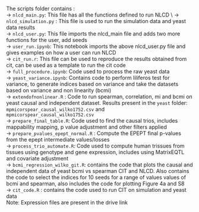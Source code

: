 
The scripts folder contains :  \
-> `nlcd_main.py`: This file has all the functions defined to run NLCD \ 
-> `nlcd_simulation.py` : This file is used to run the simulation data and yeast data results  \
-> `nlcd_user.py`: This file imports the nlcd_main file and adds two more functions for the user, add seeds  \
-> `user_run.ipynb`: This notebook imports the above nlcd_user.py file and gives examples on how a user can run NLCD  \
-> `cit_run.r`: This file can be used to reproduce the results obtained from cit, can be used as a template to run the cit code \
-> `full_procedure.ipynb`: Code used to process the raw yeast data \
-> `yeast_variance.ipynb`: Contains code to perform liliferos test for variance, to generate indices based on variance and take the datasets based on variance and non linearity (bcmi) \
-> `extendofnonlinear.R` : Code to run spearman, correlation, mi and bcmi on yeast causal and independent dataset. Results present in the `yeast` folder: `mpmicorspear_causal_wilko1752.csv` and `mpmicorspear_causal_wilko1752.csv` \
-> `prepare_final_table.R`: Code used to find the causal trios, includes mappability mapping, p value adjustment and other filters applied \
-> `prepare_pvalues_epept_normal.R` : Compute the EPEPT final p-values from the epept intermediate values/losses \
-> `process_trio_automate.R`: Code used to compute human trissues from tissues using genotype and gene expression, includes using MatrixEQTL and covariate adjustment \
-> `bcmi_regression_wilko_git.R`: contains the code that plots the causal and independent data of yeast bcmi vs spearman CIT and NLCD. Also contains the code to select the indices for 10 seeds for a range of values values of bcmi and spearman, also includes the code for plotting Figure 4a and S8  \
-> `cit_code.R` : contains the code used to run CIT on simulation and yeast data \
Note: Expression files are present in the drive link
